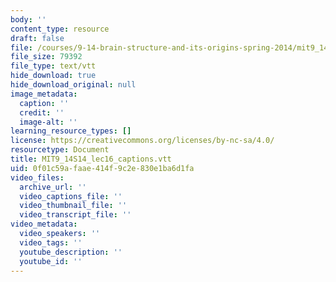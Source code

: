 ```yaml
---
body: ''
content_type: resource
draft: false
file: /courses/9-14-brain-structure-and-its-origins-spring-2014/mit9_14s14_lec16_captions.vtt
file_size: 79392
file_type: text/vtt
hide_download: true
hide_download_original: null
image_metadata:
  caption: ''
  credit: ''
  image-alt: ''
learning_resource_types: []
license: https://creativecommons.org/licenses/by-nc-sa/4.0/
resourcetype: Document
title: MIT9_14S14_lec16_captions.vtt
uid: 0f01c59a-faae-414f-9c2e-830e1ba6d1fa
video_files:
  archive_url: ''
  video_captions_file: ''
  video_thumbnail_file: ''
  video_transcript_file: ''
video_metadata:
  video_speakers: ''
  video_tags: ''
  youtube_description: ''
  youtube_id: ''
---
```

